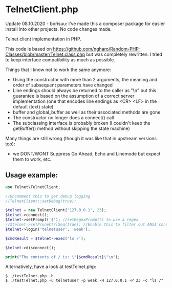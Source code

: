 TelnetClient.php
================

Update 08.10.2020 - borisuu:
I've made this a composer package for easier install into other projects. No code changes made.

Telnet client implementation in PHP.

This code is based on https://github.com/ngharo/Random-PHP-Classes/blob/master/Telnet.class.php
but was completely rewritten. I tried to keep interface compatibility as much as possible.

Things that I know not to work the same anymore:<br>
- Using the constructor with more than 2 arguments, the meaning and order of subsequent parameters have changed<br>
- Line endings should always be returned to the caller as "\n" but this guarantee is based on the assumption of a correct server implementation (one that encodes line endings as \<CR\> \<LF\> in the default (text) state)
- buffer and global_buffer as well as their associated methods are gone
- The constructor no longer does a connect() call
- The subclassing interface is probably broken (I couldn't keep the getBuffer() method without skipping the state machine)

Many things are still wrong (though it was like that in upstream versions too):
- we DONT/WONT Suppress Go Ahead, Echo and Linemode but expect them to work, etc.

Usage example:
---
```php
use Telnet\TelnetClient;

//Uncomment this to get debug logging
//TelnetClient::setDebug(true);

$telnet = new TelnetClient('127.0.0.1', 23);
$telnet->connect();
$telnet->setPrompt('$'); //setRegexPrompt() to use a regex
//$telnet->setPruneCtrlSeq(true); //Enable this to filter out ANSI control/escape sequences
$telnet->login('telnetuser', 'weak');

$cmdResult = $telnet->exec('ls /');

$telnet->disconnect();

print("The contents of / is: \"{$cmdResult}\"\n");
```

Alternatively, have a look at testTelnet.php:
```shell
$ ./testTelnet.php -h
$ ./testTelnet.php -u telnetuser -p weak -H 127.0.0.1 -P 23 -c "ls /"
```
